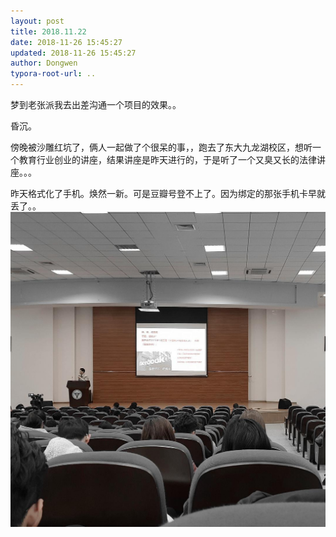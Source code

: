 ```yaml
---
layout: post
title: 2018.11.22
date: 2018-11-26 15:45:27
updated: 2018-11-26 15:45:27
author: Dongwen
typora-root-url: ..
---
```




梦到老张派我去出差沟通一个项目的效果。。

昏沉。

傍晚被沙雕红坑了，俩人一起做了个很呆的事，，跑去了东大九龙湖校区，想听一个教育行业创业的讲座，结果讲座是昨天进行的，于是听了一个又臭又长的法律讲座。。。

昨天格式化了手机。焕然一新。可是豆瓣号登不上了。因为绑定的那张手机卡早就丢了。。
 ![](/img/in-post/x56017478.jpg)
